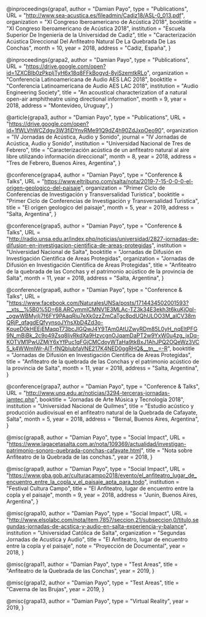 @inproceedings{grapa1,
  author       = "Damian Payo",
  type         = "Publications",
  URL          = "http://www.sea-acustica.es/fileadmin/Cadiz18/ASL-0_013.pdf",
  organization = "XI Congreso Iberoamericano de Acústica 2018",
  booktitle    = "XI Congreso Iberoamericano de Acústica 2018",
  institution  = "Escuela Superior De Ingeniería de la Universidad de Cadiz",
  title        = "Caracterización Acústica Direccional Del Anfiteatro Natural De La Quebrada De Las Conchas",
  month        = 10,
  year         = 2018,
  address      = "Cadiz, España",
}

@inproceedings{grapa2,
  author       = "Damian Payo",
  type         = "Publications",
  URL          = "https://drive.google.com/open?id=1ZXCBIb0zPkpljTyH6x18q8FFkBogyd-8yiSzemtkRLo",
  organization = "Conferencia Latinoamericana de Audio AES LAC 2018",
  booktitle    = "Conferencia Latinoamericana de Audio AES LAC 2018",
  institution  = "Audio Engineering Society",
  title        = "An acoustical characterization of a natural open-air amphitheatre using directional information",
  month        = 9,
  year         = 2018,
  address      = "Montevideo, Uruguay",
}

@article{grapa3,
  author       = "Damian Payo",
  type         = "Publications",
  URL          = "https://drive.google.com/open?id=1fWLVhWCZdgv3W3fiDYnvRMe91Q9dZ4h90ZdJxpOeo90",
  organization = "IV Jornadas de Acústica, Audio y Sonido",
  journal      = "IV Jornadas de Acústica, Audio y Sonido",
  institution  = "Universidad Nacional de Tres de Febrero",
  title        = "Caracterización acústica de un anfiteatro natural al aire libre utilizando información direccional",
  month        = 8,
  year         = 2018,
  address      = "Tres de Febrero, Buenos Aires, Argentina",
}

@conference{grapa4,
  author       = "Damian Payo",
  type         = "Conference & Talks",
  URL          = "https://www.eltribuno.com/salta/nota/2019-7-15-0-0-0-el-origen-geologico-del-paisaje",
  organization = "Primer Ciclo de Conferencias de Investigación y Transversalidad Turistica",
  booktitle    = "Primer Ciclo de Conferencias de Investigación y Transversalidad Turistica",
  title        = "El origen geologico del paisaje",
  month        = 5,
  year         = 2019,
  address      = "Salta, Argentina",
}

@conference{grapa5,
  author       = "Damian Payo",
  type         = "Conference & Talks",
  URL          = "http://radio.unsa.edu.ar/index.php/noticias/universidad/2827-jornadas-de-difusion-en-investigacion-cientifica-de-areas-protegidas",
  institution  = "Universidad Nacional de Salta",
  booktitle    = "Jornadas de Difusión en Investigación Cientifica de Areas Protegidas",
  organization = "Jornadas de Difusión en Investigación Cientifica de Areas Protegidas",
  title        = "Anfiteatro de la quebrada de las Conchas y el patrimonio acústico de la provincia de Salta",
  month        = 11,
  year         = 2018,
  address      = "Salta, Argentina",
}

@conference{grapa6,
  author       = "Damian Payo",
  type         = "Conference & Talks",
  URL          = "https://www.facebook.com/NaturalesUNSa/posts/1714434502001593?__xts__%5B0%5D=68.ARCymmICMNV1E3MLAc-TZ3k34E3ekh3t6kuKjOpl-_ogwWBMyjIj7f6FY9PAaqRiu7eXk0zzZmCaTgc8pdUQhULOO3M_alCV38mQRjP_qfagdEQfyynsoJYhsXbD4Zd3o-KpueD0kHEEjEMaqpT73bcJlGQwJ4Y9TAm0AtUZwyRDm85L0yH_nqEltPFG9N_mBiBk_2c9o49Zsq8ljvRkdXa9HzvcgnOJqamDaPT2w9YxW0u4zg_jxDq-KOTVM1PwUZMjY6xYfPuc1qFGjCMCdoyWTaHa9tkBxJ1AhJPQ2OQeWz3VC5_k4WWmIWr-AlT-fNQbIubfaVNE217K4NED0ggRHQ&__tn__=-R",
  booktitle    = "Jornadas de Difusión en Investigación Cientifica de Areas Protegidas",
  title        = "Anfiteatro de la quebrada de las Conchas y el patrimonio acústico de la provincia de Salta",
  month        = 11,
  year         = 2018,
  address      = "Salta, Argentina",
}

@conference{grapa7,
  author       = "Damian Payo",
  type         = "Conference & Talks",
  URL          = "http://www.unq.edu.ar/noticias/3294-terceras-jornadas-jamtec.php",
  booktitle    = "Jornadas de Arte Música y Tecnología 2018",
  institution  = "Universidad Nacional de Quilmes",
  title        = "Estudio acústico y producción audiovisual en el anfiteatro natural de la Quebrada de Cafayate, Salta",
  month        = 5,
  year         = 2018,
  address      = "Bernal, Buenos Aires, Argentina",
}

@misc{grapa8,
  author       = "Damian Payo",
  type         = "Social Impact",
  URL          = "https://www.lagacetasalta.com.ar/nota/109369/actualidad/investigan-patrimonio-sonoro-quebrada-conchas-cafayate.html",
  title        = "Nota sobre Anfiteatro de la Quebrada de las conchas.",
  year         = 2018,
}

@misc{grapa9,
  author       = "Damian Payo",
  type         = "Social Impact",
  URL          = "https://www.gba.gob.ar/culturacampo2018/evento/el_anfiteatro_lugar_de_encuentro_entre_la_copla_y_el_paisaje_apta_para_todo",
  institution  = "Festival Cultura Campo",
  title        = "El Anfiteatro, lugar de encuentro entre la copla y el paisaje",
  month        = 9,
  year         = 2018,
  address      = "Junin, Buenos Aires, Argentina",
}

@misc{grapa10,
  author       = "Damian Payo",
  type         = "Social Impact",
  URL          = "http://www.elsolabc.com/nota/item,7857/seccion,21/subseccion,0/titulo,segundas-jornadas-de-acstica-y-audio-en-salta-experiencia-y-balance",
  institution  = "Universidad Católica de Salta", 
  organization = "Segundas Jornadas de Acustica y Audio",
  title        = "El Anfiteatro, lugar de encuentro entre la copla y el paisaje",
  note         = "Proyección de Documental",
  year         = 2018,
}


@misc{grapa11,
  author       = "Damian Payo",
  type         = "Test Areas",
  title        = "Anfiteatro de la Quebrada de las Conchas",
  year         = 2019,
}

@misc{grapa12,
  author       = "Damian Payo",
  type         = "Test Areas",
  title        = "Caverna de las Brujas",
  year         = 2019,
}

@misc{grapa13,
  author       = "Damian Payo",
  type         = "Virtual Reality",
  year         = 2019,
}
